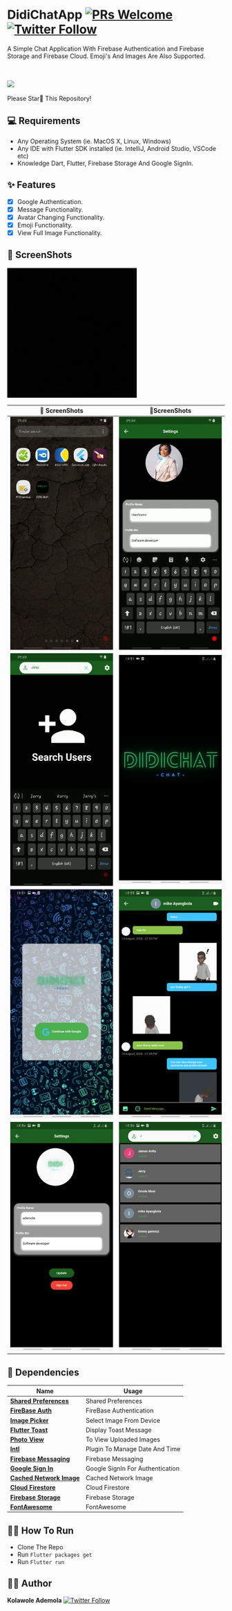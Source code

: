 # DidiChatApp [![PRs Welcome](https://img.shields.io/badge/PRs-welcome-brightgreen.svg?style=flat-square)](http://makeapullrequest.com) [![Twitter Follow](https://img.shields.io/twitter/follow/AdemolaDi.svg?style=social)](https://twitter.com/AdemolaDi)

A Simple Chat Application With Firebase Authentication and Firebase Storage and Firebase Cloud.
Emoji's And Images Are Also Supported.

<br>
<br>
<a href="https://download1265.mediafire.com/r82iuvdzjlmg/fe3pacymv1nneht/DIDICHAT.apk"><img src="https://playerzon.com/asset/download.png" width="200"></img></a>
<br>

Please Star💫 This Repository!

## 💻 Requirements
* Any Operating System (ie. MacOS X, Linux, Windows)
* Any IDE with Flutter SDK installed (ie. IntelliJ, Android Studio, VSCode etc)
* Knowledge Dart, Flutter, Firebase Storage And Google SignIn.

## ✨ Features
- [x] Google Authentication.
- [x] Message Functionality.
- [x] Avatar Changing Functionality.
- [x] Emoji Functionality.
- [x] View Full Image Functionality.

## 📸 ScreenShots
<img src="https://raw.githubusercontent.com/demola234/DidiChat/master/ScreenShots/bg.gif" height="300"/>

|💮 ScreenShots| 💮ScreenShots|
|------|-------|
|<img src="https://raw.githubusercontent.com/demola234/DidiChat/master/ScreenShots/st.gif" width="400">|<img src="https://raw.githubusercontent.com/demola234/DidiChat/master/ScreenShots/md.gif" width="400">|
|<img src="https://raw.githubusercontent.com/demola234/DidiChat/master/ScreenShots/ed.gif" width="400">|<img src="https://raw.githubusercontent.com/demola234/DidiChat/master/ScreenShots/1.jpg" width="400">|
|<img src="https://raw.githubusercontent.com/demola234/DidiChat/master/ScreenShots/2.jpg" width="400">|<img src="https://raw.githubusercontent.com/demola234/DidiChat/master/ScreenShots/3.jpg" width="400">|
|<img src="https://raw.githubusercontent.com/demola234/DidiChat/master/ScreenShots/4.jpg" width="400">|<img src="https://raw.githubusercontent.com/demola234/DidiChat/master/ScreenShots/5.jpg" width="400">|


## 🔌 Dependencies
| Name | Usage |
|------|-------|
|[**Shared Preferences**](https://pub.dev/packages/shared_preferences)| Shared Preferences|
|[**FireBase Auth**](https://pub.dev/packages/firebase_auth)| FireBase Authentication|
|[**Image Picker**](https://pub.dev/packages/image_picker)| Select Image From Device|
|[**Flutter Toast**](https://pub.dev/packages/fluttertoast)| Display Toast Message|
|[**Photo View**](https://pub.dev/packages/photo_view)| To View Uploaded Images|
|[**Intl**](https://pub.dev/packages/intl)| Plugin To Manage Date And Time|
|[**Firebase Messaging**](https://pub.dev/packages/firebase_messaging)|Firebase Messaging |
|[**Google Sign In**](https://pub.dev/packages/google_sign_in)|Google SignIn For Authentication|
|[**Cached Network Image**](https://pub.dev/packages/cached_network_image)|Cached Network Image|
|[**Cloud Firestore**](https://pub.dev/packages/cloud_firestore)|Cloud Firestore|
|[**Firebase Storage**](https://pub.dev/packages/firebase_storage)|Firebase Storage|
|[**FontAwesome**](https://pub.dev/packages/font_awesome_flutter)|FontAwesome|

## 👨‍💻 How To Run
* Clone The Repo
* Run `Flutter packages get`
* Run `Flutter run`

## 🧒🏾 Author
**Kolawole Ademola** [![Twitter Follow](https://img.shields.io/twitter/follow/AdemolaDi.svg?style=social)](https://twitter.com/AdemolaDi)

